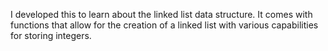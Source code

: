 I developed this to learn about the linked list data structure. It comes with functions that allow for the creation of a linked list with various capabilities for storing integers.
